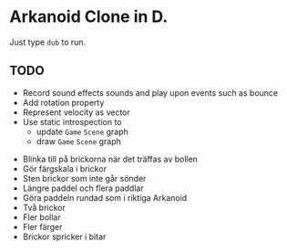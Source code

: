 # Arkanoid Clone in D.

Just type `dub` to run.

## TODO
- Record sound effects sounds and play upon events such as bounce
- Add rotation property
- Represent velocity as vector
- Use static introspection to
  - update `Game` `Scene` graph
  - draw `Game` `Scene` graph
+ Blinka till på brickorna när det träffas av bollen
+ Gör färgskala i brickor
+ Sten brickor som inte går sönder
+ Längre paddel och flera paddlar
+ Göra paddeln rundad som i riktiga Arkanoid
+ Två brickor
+ Fler bollar
+ Fler färger
+ Brickor spricker i bitar

<!-- Local Variables: -->
<!-- gptel-model: grok-beta -->
<!-- gptel--backend-name: "xAI" -->
<!-- gptel--bounds: nil -->
<!-- End: -->
